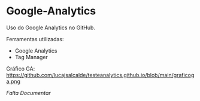 # Google-Analytics
Uso do Google Analytics no GitHub.

Ferramentas utilizadas:
- Google Analytics
- Tag Manager

Gráfico GA: https://github.com/lucajsalcalde/testeanalytics.github.io/blob/main/graficoga.png

*Falta Documentar*
